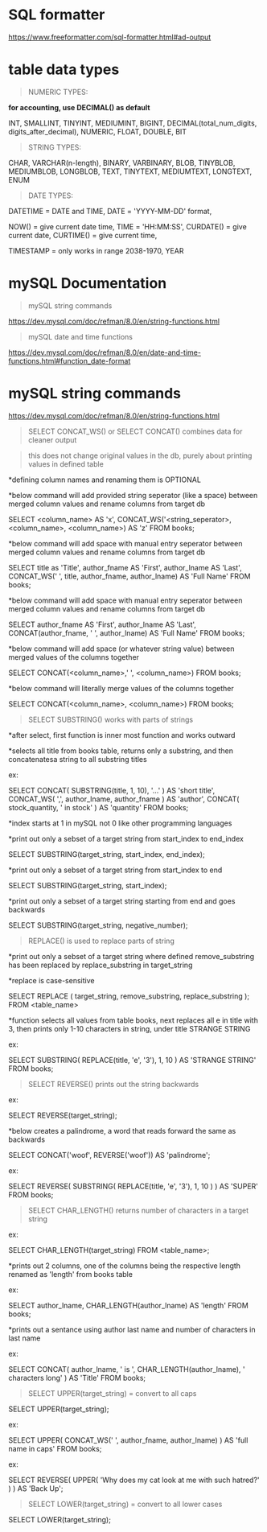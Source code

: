 # SQL formatter

https://www.freeformatter.com/sql-formatter.html#ad-output

# table data types

> NUMERIC TYPES:

**for accounting, use DECIMAL() as default**

INT, SMALLINT, TINYINT, MEDIUMINT, BIGINT,
DECIMAL(total_num_digits, digits_after_decimal),
NUMERIC,
FLOAT,
DOUBLE,
BIT

> STRING TYPES:

CHAR,
VARCHAR(n-length),
BINARY,
VARBINARY,
BLOB, TINYBLOB, MEDIUMBLOB, LONGBLOB,
TEXT, TINYTEXT, MEDIUMTEXT, LONGTEXT,
ENUM

> DATE TYPES:

DATETIME = DATE and TIME,
DATE = 'YYYY-MM-DD' format,

NOW() = give current date time,
TIME = 'HH:MM:SS',
CURDATE() = give current date,
CURTIME() = give current time,

TIMESTAMP = only works in range 2038-1970,
YEAR

# mySQL Documentation

> mySQL string commands

https://dev.mysql.com/doc/refman/8.0/en/string-functions.html

> mySQL date and time functions

https://dev.mysql.com/doc/refman/8.0/en/date-and-time-functions.html#function_date-format

# mySQL string commands

https://dev.mysql.com/doc/refman/8.0/en/string-functions.html

> SELECT CONCAT_WS() or SELECT CONCAT() combines data for cleaner output

> this does not change original values in the db, purely about printing values in defined table

*defining column names and renaming them is OPTIONAL

*below command will add provided string seperator (like a space) between merged column values and rename columns from target db

SELECT
    <column_name> AS 'x',
        CONCAT_WS('<string_seperator>, <column_name>, <column_name>)
            AS 'z'
FROM books;

*below command will add space with manual entry seperator between merged column values and rename columns from target db


SELECT
    title as 'Title', 
    author_fname AS 'First',
    author_lname AS 'Last',
        CONCAT_WS(' ', title, author_fname, author_lname)
            AS 'Full Name'
FROM books;

*below command will add space with manual entry seperator between merged column values and rename columns from target db

SELECT
    author_fname AS 'First',
    author_lname AS 'Last',
        CONCAT(author_fname, ' ', author_lname)
            AS 'Full Name'
FROM books;

*below command will add space (or whatever string value) between merged values of the columns together

SELECT
    CONCAT(<column_name>,' ', <column_name>)
FROM books;

*below command will literally merge values of the columns together

SELECT
    CONCAT(<column_name>, <column_name>)
FROM books;

> SELECT SUBSTRING() works with parts of strings

*after select, first function is inner most function and works outward

*selects all title from books table, returns only a substring, and then concatenatesa string to all substring titles

ex:

SELECT
    CONCAT(
        SUBSTRING(title, 1, 10),
        '...'
    ) AS 'short title',
    CONCAT_WS(
        ',',
        author_lname,
        author_fname
    ) AS 'author',
    CONCAT(
        stock_quantity,
        ' in stock'
    ) AS 'quantity'
FROM books;

*index starts at 1 in mySQL not 0 like other programming languages

*print out only a sebset of a target string from start_index to end_index

SELECT SUBSTRING(target_string, start_index, end_index);

*print out only a sebset of a target string from start_index to end

SELECT SUBSTRING(target_string, start_index);

*print out only a sebset of a target string starting from end and goes backwards

SELECT SUBSTRING(target_string, negative_number);

> REPLACE() is used to replace parts of string

*print out only a sebset of a target string where defined remove_substring has been replaced by replace_substring in target_string 

*replace is case-sensitive

SELECT
    REPLACE
    (
        target_string,
        remove_substring,
        replace_substring
    );
FROM <table_name>

*function selects all values from table books, next replaces all e in title with 3, then prints only 1-10 characters in string, under title STRANGE STRING

ex:

SELECT
    SUBSTRING(
        REPLACE(title, 'e', '3'),
        1,
        10
    ) AS 'STRANGE STRING'
FROM books;


> SELECT REVERSE() prints out the string backwards

ex:

SELECT REVERSE(target_string);

*below creates a palindrome, a word that reads forward the same as backwards

SELECT 
    CONCAT('woof', REVERSE('woof'))
    AS 'palindrome';

ex:

SELECT
    REVERSE(
        SUBSTRING(
                REPLACE(title, 'e', '3'),
                1,
                10
            )
    ) AS 'SUPER'
FROM books;

> SELECT CHAR_LENGTH() returns number of characters in a target string

ex:

SELECT
    CHAR_LENGTH(target_string)
FROM <table_name>;

*prints out 2 columns, one of the columns being the respective length renamed as 'length' from books table

ex:

SELECT
    author_lname,
    CHAR_LENGTH(author_lname)
        AS 'length'
FROM books;

*prints out a sentance using author last name and number of characters in last name

ex:

SELECT
    CONCAT(
        author_lname,
        ' is ',
        CHAR_LENGTH(author_lname),
        ' characters long'
    ) AS 'Title'
FROM books;

> SELECT UPPER(target_string) = convert to all caps

SELECT UPPER(target_string);

ex:

SELECT
    UPPER(
        CONCAT_WS(' ', author_fname, author_lname)
    ) AS 'full name in caps'
FROM books;

ex:

SELECT
    REVERSE(
            UPPER(
            'Why does my cat look at me with such hatred?'
        )
    ) AS 'Back Up';

> SELECT LOWER(target_string) = convert to all lower cases

SELECT LOWER(target_string);
